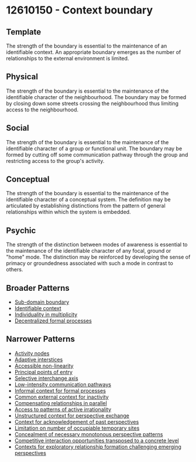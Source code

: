 # 12610150 - Context boundary

## Template

The strength of the boundary is essential to the maintenance of an identifiable context. An appropriate boundary emerges as the number of relationships to the external environment is limited.

## Physical

The strength of the boundary is essential to the maintenance of the identifiable character of the neighbourhood. The boundary may be formed by closing down some streets crossing the neighbourhood thus limiting access to the neighbourhood.

## Social

The strength of the boundary is essential to the maintenance of the identifiable character of a group or functional unit. The boundary may be formed by cutting off some communication pathway through the group and restricting access to the group's activity.

## Conceptual

The strength of the boundary is essential to the maintenance of the identifiable character of a conceptual system. The definition may be articulated by establishing distinctions from the pattern of general relationships within which the system is embedded.

## Psychic

The strength of the distinction between modes of awareness is essential to the maintenance of the identifiable character of any focal, ground or "home" mode. The distinction may be reinforced by developing the sense of primacy or groundedness associated with such a mode in contrast to others.

## Broader Patterns

- [Sub-domain boundary](12610130)
- [Identifiable context](12610140)
- [Individuality in multiplicity](12610120)
- [Decentralized formal processes](12610090)

## Narrower Patterns

- [Activity nodes](12610300)
- [Adaptive interstices](12610480)
- [Accessible non-linearity](12610600)
- [Principal points of entry](12610530)
- [Selective interchange axis](12610320)
- [Low-intensity communication pathways](12610590)
- [Informal context for formal processes](12610410)
- [Common external context for inactivity](12610690)
- [Compensating relationships in parallel](12610230)
- [Access to patterns of active irrationality](12610640)
- [Unstructured context for perspective exchange](12610900)
- [Context for acknowledgement of past perspectives](12610700)
- [Limitation on number of occupiable temporary sites](12611030)
- [Concealment of necessary monotonous perspective patterns](12610970)
- [Competitive interaction opportunities transposed to a concrete level](12610720)
- [Contexts for exploratory relationship formation challenging emerging perspectives](12610730)
